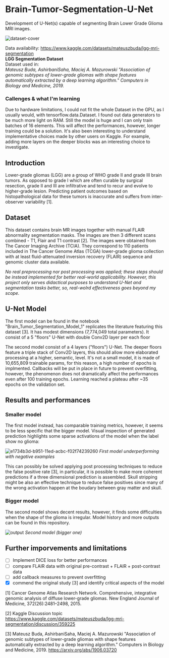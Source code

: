 # Brain-Tumor-Segmentation-U-Net
Development of U-Net(s) capable of segmenting Brain Lower Grade Glioma MRI images.

![dataset-cover](https://user-images.githubusercontent.com/49094051/222287903-3bdd485e-1352-4c56-9bb6-737dc427b81d.png)


Data availability: https://www.kaggle.com/datasets/mateuszbuda/lgg-mri-segmentation <br>
__LGG Segmentation Dataset__ <br>
Dataset used in:<br>
*Mateusz Buda, AshirbaniSaha, Maciej A. Mazurowski "Association of genomic subtypes of lower-grade gliomas with shape features automatically extracted by a deep learning algorithm." Computers in Biology and Medicine, 2019.*

### Callenges & what I'm learning
Due to hardware limitations, I could not fit the whole Dataset in the GPU, as I usually would, with tensorflow.data.Dataset. I found out data generators to be much more light on RAM. Still the model is huge and I can only train batches of 16 elements. This will affect the performances, however, longer training could be a solution. It's also been interesting to understand implementative choices made by other users on Kaggle. For example, adding more layers on the deeper blocks was an interesting choice to investigate.

## Introduction
Lower-grade gliomas (LGG) are a group of WHO grade II and grade III brain tumors. As opposed
to grade I which are often curable by surgical resection, grade II and III are infiltrative and tend
to recur and evolve to higher-grade lesion. Predicting patient outcomes based on histopathological data for these tumors is inaccurate and suffers from inter-observer variability [1].

## Dataset
This dataset contains brain MR images together with manual FLAIR abnormality segmentation masks. The images are then 3 different scans combined - T1, Flair and T1 contrast [2].
The images were obtained from The Cancer Imaging Archive (TCIA).
They correspond to 110 patients included in The Cancer Genome Atlas (TCGA) lower-grade glioma collection with at least fluid-attenuated inversion recovery (FLAIR) sequence and genomic cluster data available.


*No real preprocessing nor post processing was applied; these steps should be instead implemented for better real-world applicability. However, this project only serves didactical purposes to understand U-Net and segmentation tasks better, so, real-wolrd effectiveness goes beyond my scope.*

## U-Net Model
The first model can be found in the notebook "Brain_Tumor_Segmentation_Model_1" replicates the literature featuring this dataset [3]. It has modest dimensions (7,774,049 total parameters). It consist of a 5 "floors" U-Net with double Conv2D layer per each floor

The second model consist of a 4 layers ("floors") U-Net. The deeper floors feature a triple stack of Conv2D layers, this should allow more elaborated processing at a higher, semantic, level. It's not a small model, it is made of 10,655,809 trainable params, for this reason, a high number of epochs is implmented. Callbacks will be put in place in future to prevent overfitting, however, the phenomenon does not dramatically affect the performances even after 100 training epochs. Learning reached a plateau after ~35 epochs on the validation set.

## Results and performances
### Smaller model
The first model instead, has comparable training metrics, however, it seems to be less specific that the bigger model. Visual inspection of generated prediction highlights some sparse activations of the model when the label show no glioma:

![e1734b3d-b951-11ed-acbc-f02f74239260](https://user-images.githubusercontent.com/49094051/222588665-7d071b33-e93e-4a41-872d-df27b7a1549f.png)
*First model underperforming with negative examples*

This can possibly be solved applying post processing techniques to reduce the false positive rate [3], in particular, it is possible to make more coherent predictions if a three dimensional prediction is assembled. Skull stripping might be also an effective technique to reduce false positives since many of the wrong activation happen at the boudary between gray matter and skull.

### Bigger model
The second model shows decent results, however, it finds some difficulties when the shape of the glioma is irregular. Model history and more outputs can be found in this repository.

![output](https://user-images.githubusercontent.com/49094051/222453086-47270671-ff42-47c1-9ac5-15009c48bfde.png)
*Second model (bigger one)*

## Further imporvements and limitations
 - [ ] Implement DICE loss for better performances
 - [ ] compare FLAIR data with original pre-contrast + FLAIR + post-contrast data
 - [ ] add callback measures to prevent overfitting
 - [x] commend the original study [3] and identify critical aspects of the model

[1] Cancer Genome Atlas Research Network. Comprehensive, integrative genomic analysis of
diffuse lower-grade gliomas. New England Journal of Medicine, 372(26):2481–2498, 2015.

[2] Kaggle Discussion topic https://www.kaggle.com/datasets/mateuszbuda/lgg-mri-segmentation/discussion/359225

[3] Mateusz Buda, AshirbaniSaha, Maciej A. Mazurowski "Association of genomic subtypes of lower-grade gliomas with shape features automatically extracted by a deep learning algorithm." Computers in Biology and Medicine, 2019. https://arxiv.org/abs/1906.03720
